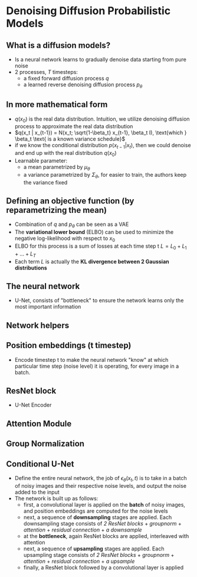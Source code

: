 # Denoising Diffusion Probabilistic Models

## What is a diffusion models?

- Is a neural network learns to gradually denoise data starting from pure noise
- 2 processes, *T* timesteps:
    - a fixed forward diffusion process $q$
    - a learned reverse denoising diffusion process $p_\theta$

## In more mathematical form

- $q(x_0)$ is the real data distribution. Intuition, we utilize denoising diffusion process to approximate the real data distribution
- $q(x_t | x_{t-1}) = N(x_t; \sqrt{1-\beta_t} x_{t-1}, \beta_t I), \text{which } \beta_t \text{ is a known variance schedule}$
- if we know the conditional distribution $p(x_{t-1}|x_t)$, then we could denoise and end up with the real distribution $q(x_0)$
- Learnable parameter:
    - a mean parametrized by $\mu_\theta$
    - a variance parametrized by $\Sigma_\theta$, for easier to train, the authors keep the variance fixed

## Defining an objective function (by reparametrizing the mean)

- Combination of $q$ and $p_\theta$ can be seen as a VAE
- The **variational lower bound** (ELBO) can be used to minimize the negative log-likelihood with respect to $x_0$
- ELBO for this process is a sum of losses at each time step t $L = L_0 + L_1 + ... + L_T$
- Each term $L$ is actually the **KL divergence between 2 Gaussian distributions** 

## The neural network

- U-Net, consists of "bottleneck" to ensure the network learns only the most important information

## Network helpers

## Position embeddings (t timestep)

- Encode timestep t to make the neural network "know" at which particular time step (noise level) it is operating, for every image in a batch.

## ResNet block

- U-Net Encoder

## Attention Module

## Group Normalization

## Conditional U-Net

- Define the entire neural network, the job of $\epsilon_\theta(x_t, t)$ is to take in a batch of noisy images and their respective noise levels, and output the noise added to the input
- The network is built up as follows:
    - first, a convolutional layer is applied on the **batch** of noisy images, and position embeddings are computed for the noise levels
    - next, a sequence of **downsampling** stages are applied. Each downsampling stage consists of *2 ResNet blocks* + *groupnorm* + *attention* + *residual connection* + *a downsample*
    - at the **bottleneck**, again ResNet blocks are applied, interleaved with attention
    - next, a sequence of **upsampling** stages are applied. Each upsampling stage consists of *2 ResNet blocks* + *groupnorm* + *attention* + *residual connection* + *a upsample*
    - finally, a ResNet block followed by a convolutional layer is applied
